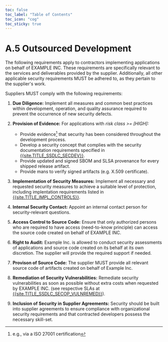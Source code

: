 ```yaml
---
toc: false
toc_label: "Table of Contents"
toc_icon: "cog"
toc_sticky: true
---
```

# A.5 Outsourced Development 

The following requirements apply to contractors implementing applications on behalf of EXAMPLE INC. These requirements are specifically relevant to the services and deliverables provided by the supplier. Additionally, all other applicable security requirements MUST be adhered to, as they pertain to the supplier's work.

Suppliers MUST comply with the following requirements:

1. **Due Diligence:** Implement all measures and common best practices within development, operation, and quality assurance required to prevent the occurrence of new security defects.

2. **Provision of Evidence:** For applications with *risk class >= [HIGH]:*  
   - Provide evidence[^1] that security has been considered throughout the development process.
   - Develop a security concept that complies with the security documentation requirements specified in [{{site.TITLE_SSDLC_SECDEV}}]({{site.URL_SSDLC_SECDEV}}).
   - Provide updated and signed SBOM and SLSA provenance for every shipped release artifact.
   - Provide mans to verify signed artifacts (e.g. X.509 certificate).

3. **Implementation of Security Measures:** Implement all necessary and requested security measures to achieve a suitable level of protection, including implentation requirements listed in [{{site.TITLE_IMPL_CONTROLS}}]({{site.URL_IMPL_CONTROLS}}).

4. **Internal Security Contact:** Appoint an internal contact person for security-relevant questions.

5. **Access Control to Source Code:** Ensure that only authorized persons who are required to have access (need-to-know principle) can access the source code created on behalf of EXAMPLE INC.

6. **Right to Audit:** Example Inc. is allowed to conduct security assessments of applications and source code created on its behalf at its own discretion. The supplier will provide the required support if needed.

7. **Provison of Source Code:** The supplier MUST provide all relevant source code of artifacts created on behalf of Example Inc.

8. **Remediation of Security Vulnerabilities:** Remediate security vulnerabilities as soon as possible without extra costs when requested by EXAMPLE INC. (see respective SLAs at [{{site.TITLE_SSDLC_SECOP_VULNREMED}}]({{site.URL_SSDLC_SECOP_VULNREMED}})).

9. **Inclusion of Security in Supplier Agreements:** Security should be built into supplier agreements to ensure compliance with organizational security requirements and that contracted developers possess the necessary skill-set.


[^1]: e.g., via a ISO 27001 certification
